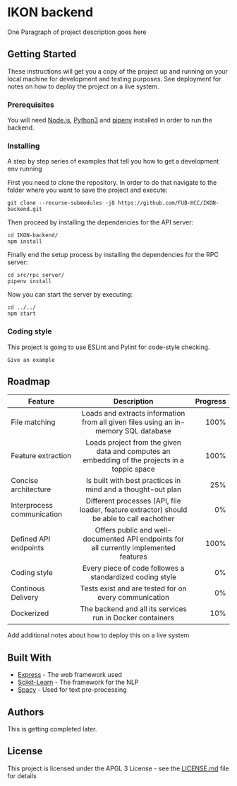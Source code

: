 # IKON backend

One Paragraph of project description goes here

## Getting Started

These instructions will get you a copy of the project up and running on your local machine for development and testing purposes. See deployment for notes on how to deploy the project on a live system.

### Prerequisites

You will need [Node.js](https://nodejs.org/en/download/package-manager/), [Python3](https://docs.python.org/3/using/index.html) and [pipenv](https://docs.pipenv.org/) installed in order to run the backend. 


### Installing

A step by step series of examples that tell you how to get a development env running

First you need to clone the repository.
In order to do that navigate to the folder where you want to save the project and execute:

```
git clone --recurse-submodules -j8 https://github.com/FUB-HCC/IKON-backend.git
```

Then proceed by installing the dependencies for the API server:
```
cd IKON-backend/
npm install 
```

Finally end the setup process by installing the dependencies for the RPC server:
```
cd src/rpc_server/
pipenv install
```
Now you can start the server by executing:
```
cd ../../
npm start
```

### Coding style

This project is going to use ESLint and Pylint for code-style checking. 

```
Give an example
```

## Roadmap
| Feature       				| Description                                    											   |															    Progress  |
| ------------- 				|:-------------:                                 											   |    															    -----:|
| File matching 				| Loads and extracts information from all given files using an in-memory SQL database          | 100% |
| Feature extraction      	    | Loads project from the given data and computes an embedding of the projects in a toppic space | 100% |
| Concise architecture   		| Is built with best practices in mind and a thought-out plan		    				   | 25% |
| Interprocess communication	| Different processes (API, file loader, feature extractor) should be able to call eachother   | 0% |
| Defined API endpoints   		| Offers public and well-documented API endpoints for all currently implemented features	   | 100% |
| Coding style   		  		| Every piece of code followes a standardized coding style									   | 0% |
| Continous Delivery	  		| Tests exist and are tested for on every communication 									   | 0% |
| Dockerized    		  		| The backend and all its services run in Docker containers									   | 10% |


Add additional notes about how to deploy this on a live system

## Built With

* [Express](http://expressjs.com/de/) - The web framework used
* [Scikit-Learn](http://scikit-learn.org/stable/index.html) - The framework for the NLP 
* [Spacy](https://spacy.io/) - Used for text pre-processing


## Authors

This is getting completed later.

## License

This project is licensed under the APGL 3 License - see the [LICENSE.md](LICENSE.md) file for details
